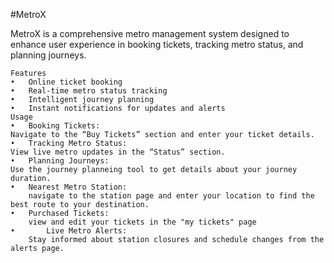 #MetroX

MetroX is a comprehensive metro management system designed to enhance user experience in booking tickets, tracking metro status, and planning journeys.

    Features
	•	Online ticket booking
	•	Real-time metro status tracking
	•	Intelligent journey planning
	•	Instant notifications for updates and alerts
    Usage
	•	Booking Tickets:
	Navigate to the “Buy Tickets” section and enter your ticket details.
	•	Tracking Metro Status:
	View live metro updates in the “Status” section.
	•	Planning Journeys:
	Use the journey planneing tool to get details about your journey duration.
 	•	Nearest Metro Station:
        navigate to the station page and enter your location to find the best route to your destination.
	•	Purchased Tickets:
        view and edit your tickets in the "my tickets" page
	•       Live Metro Alerts:
        Stay informed about station closures and schedule changes from the alerts page.


 


          

